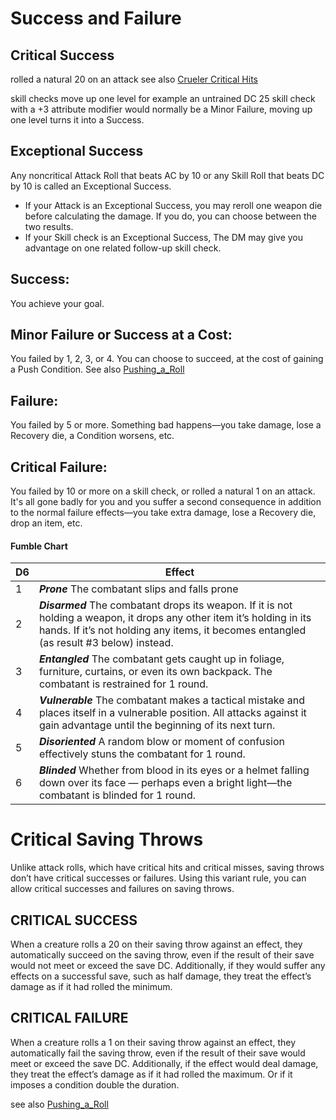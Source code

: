 # Success and Failure
## Critical Success  
rolled a natural 20 on an attack see also [Crueler Critical Hits](https://skroxiousdm.github.io/SkroxiousDM/7.%20House%20Rules/Crueler%20Critical%20Hits)<br/>

skill checks move up one level
for example an untrained DC 25 skill check with a +3 attribute modifier would normally be a Minor Failure, moving up one level turns it into a Success.

## Exceptional Success  
Any noncritical Attack Roll that beats AC by 10 or any Skill Roll that beats DC by 10 is called an Exceptional Success.  
- If your Attack is an Exceptional Success, you may reroll one weapon die before calculating the damage. If you do, you can choose between the two results.  
- If your Skill check is an Exceptional Success, The DM may give you advantage on one related follow-up skill check.  
## Success:  
You achieve your goal.  
## Minor Failure or Success at a Cost:  
You failed by 1, 2, 3, or 4. You can choose to succeed, at the cost of gaining a Push Condition. See also [Pushing_a_Roll](https://skroxiousdm.github.io/SkroxiousDM/7.%20House%20Rules/Pushing_a_Roll)<br/>
## Failure:  
You failed by 5 or more. Something bad happens—you take damage, lose a Recovery die, a Condition worsens, etc.  
## Critical Failure:  
You failed by 10 or more on a skill check, or rolled a natural 1 on an attack. It's all gone badly for you and you suffer a second consequence in addition to the normal failure effects—you take extra damage, lose a Recovery die, drop an item, etc.  
  
#### Fumble Chart  

|D6 |Effect|
| --- | --- |
|1 |***Prone*** The combatant slips and falls prone  
|2 |***Disarmed*** The combatant drops its weapon. If it is not holding a weapon, it drops any other item it’s holding in its hands. If it’s not holding any items, it becomes entangled (as result #3 below) instead.  
|3 |***Entangled*** The combatant gets caught up in foliage, furniture, curtains, or even its own backpack. The combatant is restrained for 1 round.  
|4 |***Vulnerable*** The combatant makes a tactical mistake and places itself in a vulnerable position. All attacks against it gain advantage until the beginning of its next turn.  
|5 |***Disoriented*** A random blow or moment of confusion effectively stuns the combatant for 1 round.  
|6 |***Blinded*** Whether from blood in its eyes or a helmet falling down over its face — perhaps even a bright light—the combatant is blinded for 1 round.

# Critical Saving Throws
Unlike attack rolls, which have critical hits and critical misses, saving throws don’t have critical successes or failures. Using this variant rule, you can allow critical successes and failures on saving throws.

## CRITICAL SUCCESS
When a creature rolls a 20 on their saving throw against an effect, they automatically succeed on the saving throw, even if the result of their save would not meet or exceed the save DC. Additionally, if they would suffer any effects on a successful save, such as half damage, they treat the effect’s damage as if it had rolled the minimum.

## CRITICAL FAILURE
When a creature rolls a 1 on their saving throw against an effect, they automatically fail the saving throw, even if the result of their save would meet or exceed the save DC. Additionally, if the effect would deal damage, they treat the effect’s damage as if it had rolled the maximum.
Or if it imposes a condition double the duration.

see also [Pushing_a_Roll](https://skroxiousdm.github.io/SkroxiousDM/7.%20House%20Rules/Pushing_a_Roll)<br/>
